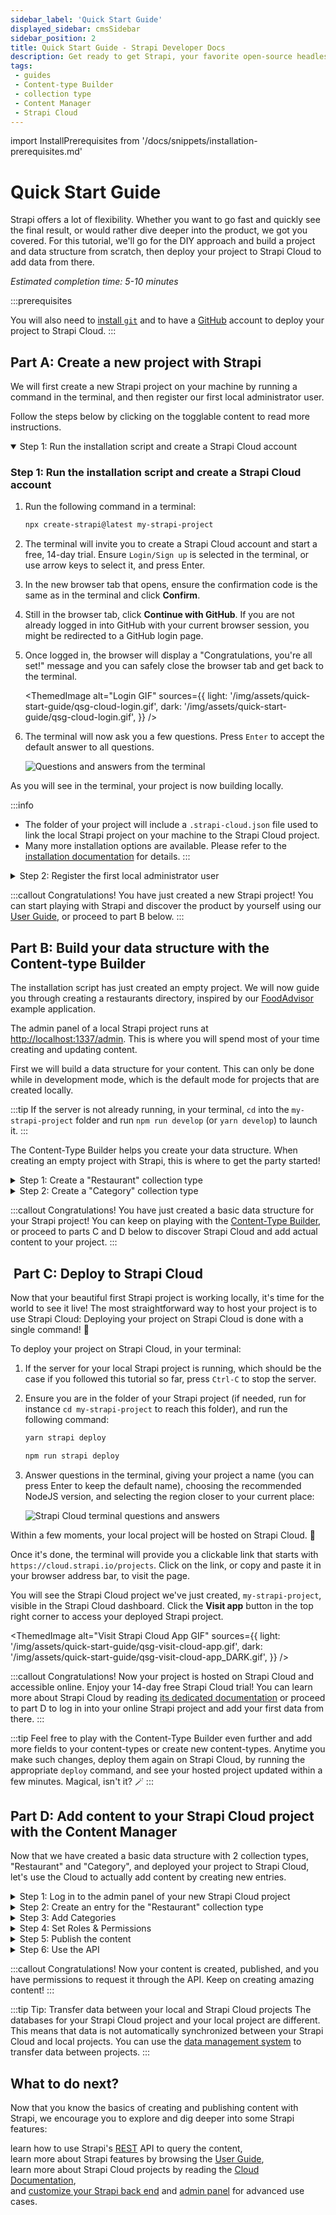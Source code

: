 ```yaml
---
sidebar_label: 'Quick Start Guide'
displayed_sidebar: cmsSidebar
sidebar_position: 2
title: Quick Start Guide - Strapi Developer Docs
description: Get ready to get Strapi, your favorite open-source headless cms up and running in less than 3 minutes.
tags:
 - guides
 - Content-type Builder
 - collection type
 - Content Manager
 - Strapi Cloud
---
```


import InstallPrerequisites from '/docs/snippets/installation-prerequisites.md'

# Quick Start Guide

Strapi offers a lot of flexibility. Whether you want to go fast and quickly see the final result, or would rather dive deeper into the product, we got you covered. For this tutorial, we'll go for the DIY approach and build a project and data structure from scratch, then deploy your project to Strapi Cloud to add data from there.

*Estimated completion time: 5-10 minutes*

:::prerequisites
<InstallPrerequisites components={props.components} />

You will also need to [install `git`](https://github.com/git-guides/install-git) and to have a [GitHub](https://github.com) account to deploy your project to Strapi Cloud.
:::

## <Icon name="rocket-launch"/> Part A: Create a new project with Strapi

We will first create a new Strapi project on your machine by running a command in the terminal, and then register our first local administrator user.

Follow the steps below by clicking on the togglable content to read more instructions.

<details style={{backgroundColor: 'transparent', border: 'solid 1px #4945ff' }} open>
<summary>Step 1: Run the installation script and create a Strapi Cloud account</summary>

### Step 1: Run the installation script and create a Strapi Cloud account

1. Run the following command in a terminal:

    <TabItem value="npm" label="NPM">

    ```bash
    npx create-strapi@latest my-strapi-project
    ```

    </TabItem>

2. The terminal will invite you to create a Strapi Cloud account and start a free, 14-day trial. Ensure `Login/Sign up` is selected in the terminal, or use arrow keys to select it, and press Enter.

3. In the new browser tab that opens, ensure the confirmation code is the same as in the terminal and click **Confirm**.

4. Still in the browser tab, click **Continue with GitHub**. If you are not already logged in into GitHub with your current browser session, you might be redirected to a GitHub login page.

5. Once logged in, the browser will display a "Congratulations, you're all set!" message and you can safely close the browser tab and get back to the terminal.

    <ThemedImage
      alt="Login GIF"
      sources={{
        light: '/img/assets/quick-start-guide/qsg-cloud-login.gif',
        dark: '/img/assets/quick-start-guide/qsg-cloud-login.gif',
      }}
    />

6. The terminal will now ask you a few questions. Press `Enter` to accept the default answer to all questions.

    ![Questions and answers from the terminal](/img/assets/quick-start-guide/qsg-questions-answers-terminal.png)

As you will see in the terminal, your project is now building locally.

:::info
* The folder of your project will include a `.strapi-cloud.json` file used to link the local Strapi project on your machine to the Strapi Cloud project.
* Many more installation options are available. Please refer to the [installation documentation](/dev-docs/installation) for details.
:::

</details>

<details style={{backgroundColor: 'transparent', border: 'solid 1px #4945ff' }}>
<summary>Step 2: Register the first local administrator user</summary>

### Step 2: Register the first local administrator user

Once the installation is complete, you need to start the server. In the terminal, type `cd my-strapi-project && yarn develop` and your browser automatically opens a new tab.

:::tip
As long as you stay in the `my-strapi-project` folder, you will just need to run `yarn develop` any time you want to start the Strapi server again.
:::

By completing the form, you create your own account. Once done, you become the first administrator user of this Strapi application. Welcome aboard, commander!

You now have access to the [admin panel](http://localhost:1337/admin):

<ThemedImage
alt="Admin panel screenshot: dashboard"
sources={{
    light: '/img/assets/quick-start-guide/qsg-handson-part1-01-admin_panel-v5.png',
    dark: '/img/assets/quick-start-guide/qsg-handson-part1-01-admin_panel-v5_DARK.png',
}}
/> 

</details>

:::callout <Icon name="confetti" /> Congratulations!
You have just created a new Strapi project! You can start playing with Strapi and discover the product by yourself using our [User Guide](/user-docs/intro), or proceed to part B below.
:::

## <Icon name="wrench" /> Part B: Build your data structure with the Content-type Builder

The installation script has just created an empty project. We will now guide you through creating a restaurants directory, inspired by our [FoodAdvisor](https://github.com/strapi/foodadvisor) example application.

The admin panel of a local Strapi project runs at [http://localhost:1337/admin](http://localhost:1337/admin). This is where you will spend most of your time creating and updating content.

First we will build a data structure for your content. This can only be done while in development mode, which is the default mode for projects that are created locally.

:::tip
If the server is not already running, in your terminal, `cd` into the `my-strapi-project` folder and run `npm run develop` (or `yarn develop`) to launch it.
:::

The Content-Type Builder helps you create your data structure. When creating an empty project with Strapi, this is where to get the party started!

<details style={{backgroundColor: 'transparent', border: 'solid 1px #4945ff' }}>

<summary>Step 1: Create a "Restaurant" collection type</summary>

### Step 1: Create a "Restaurant" collection type

Your restaurants directory will eventually include many restaurants, so we need to create a "Restaurant" collection type. Then we can describe the fields to display when adding a new restaurant entry:

1. Click on the **Create your first Content type** button.<br />If it's not showing up, go to ![Content-type Builder icon](//img/assets/icons/v5/Layout.svg) [Content-Type Builder](http://localhost:1337/admin/plugins/content-type-builder) in the main navigation.
2. Click on **Create new collection type**.
3. Type `Restaurant` for the _Display name_, and click **Continue**.  
4. Click the Text field.
5. Type `Name` in the _Name_ field.
6. Switch to the _Advanced Settings_ tab, and check the **Required field** and the **Unique field** settings.
7. Click on **Add another field**.
8. Choose the Rich text (Blocks) field in the list.
9. Type `Description` under the _Name_ field, then click **Finish**.
10. Finally, click **Save** and wait for Strapi to restart.

<ThemedImage
alt="GIF: Create Restaurant collection type in Content-type Builder"
sources={{
    light: '/img/assets/quick-start-guide/qsg-handson-restaurant-v5.gif',
    dark: '/img/assets/quick-start-guide/qsg-handson-restaurant-v5_DARK.gif',
}}
/>

Once Strapi has restarted, "Restaurant" is listed under ![Content Manager icon](/img/assets/icons/v5/Feather.svg) _Content Manager > Collection types_ in the navigation. Wow, you have just created your very first content-type! It was so cool — let's create another one right now, just for pleasure.

</details>

<details style={{backgroundColor: 'transparent', border: 'solid 1px #4945ff' }}>
<summary>Step 2: Create a "Category" collection type</summary>

### Step 2: Create a "Category" collection type

It would help getting a bit more organized if our restaurants directory had some categories. Let's create a "Category" collection type:

1. Go to ![Content-type Builder icon](/img/assets/icons/v5/Layout.svg) [Content-type Builder](http://localhost:1337/admin/plugins/content-type-builder) in the main navigation.
2. Click on **Create new collection type**.
3. Type `Category` for the _Display name_, and click **Continue**.
4. Click the Text field.
5. Type `Name` in the _Name_ field.
6. Switch to the _Advanced Settings_ tab, and check the **Required field** and the **Unique field** settings.
7. Click on **Add another field**.
8. Choose the Relation field.
9. In the center, select the icon that represents "many-to-many" ![icon many-to-many](/img/assets/icons/v5/ctb_relation_manytomany.svg). The text should read `Categories has and belongs to many Restaurants`.

<ThemedImage
alt="Admin Panel screenshot: relations"
sources={{
  light: '/img/assets/quick-start-guide/qsg-handson-part2-02-collection_ct-v5.png',
  dark: '/img/assets/quick-start-guide/qsg-handson-part2-02-collection_ct-v5_DARK.png',
}}
/>

11. Finally, click **Finish**, then the **Save** button, and wait for Strapi to restart.

</details>

:::callout <Icon name="confetti" /> Congratulations!
You have just created a basic data structure for your Strapi project! You can keep on playing with the [Content-Type Builder](/user-docs/content-type-builder), or proceed to parts C and D below to discover Strapi Cloud and add actual content to your project.
:::

## <Icon name="cloud" />️ Part C: Deploy to Strapi Cloud

Now that your beautiful first Strapi project is working locally, it's time for the world to see it live! The most straightforward way to host your project is to use Strapi Cloud: Deploying your project on Strapi Cloud is done with a single command! 🚀

To deploy your project on Strapi Cloud, in your terminal:

1. If the server for your local Strapi project is running, which should be the case if you followed this tutorial so far, press `Ctrl-C` to stop the server.
2. Ensure you are in the folder of your Strapi project (if needed, run for instance `cd my-strapi-project` to reach this folder), and run the following command:

    <Tabs groupId="yarn-npm">

    <TabItem value="yarn" label="Yarn">

      ```sh
      yarn strapi deploy
      ```

    </TabItem>

    <TabItem value="npm" label="NPM">

      ```sh
      npm run strapi deploy
      ```

    </TabItem>

    </Tabs>

3. Answer questions in the terminal, giving your project a name (you can press Enter to keep the default name), choosing the recommended NodeJS version, and selecting the region closer to your current place:

    ![Strapi Cloud terminal questions and answers](/img/assets/quick-start-guide/qsg-strapi-cloud-terminal-questions.png)

Within a few moments, your local project will be hosted on Strapi Cloud. 🚀 

Once it's done, the terminal will provide you a clickable link that starts with `https://cloud.strapi.io/projects`. Click on the link, or copy and paste it in your browser address bar, to visit the page.

You will see the Strapi Cloud project we've just created, `my-strapi-project`, visible in the Strapi Cloud dashboard. Click the **Visit app** button in the top right corner to access your deployed Strapi project.

<ThemedImage
alt="Visit Strapi Cloud App GIF"
sources={{
  light: '/img/assets/quick-start-guide/qsg-visit-cloud-app.gif',
  dark: '/img/assets/quick-start-guide/qsg-visit-cloud-app_DARK.gif',
}}
/>

:::callout <Icon name="confetti" /> Congratulations!
Now your project is hosted on Strapi Cloud and accessible online. Enjoy your 14-day free Strapi Cloud trial! You can learn more about Strapi Cloud by reading [its dedicated documentation](/cloud/intro) or proceed to part D to log in into your online Strapi project and add your first data from there.
:::

:::tip
Feel free to play with the Content-Type Builder even further and add more fields to your content-types or create new content-types. Anytime you make such changes, deploy them again on Strapi Cloud, by running the appropriate `deploy` command, and see your hosted project updated within a few minutes. Magical, isn't it? 🪄
:::

## <Icon name="note-pencil" /> Part D: Add content to your Strapi Cloud project with the Content Manager

Now that we have created a basic data structure with 2 collection types, "Restaurant" and "Category", and deployed your project to Strapi Cloud, let's use the Cloud to actually add content by creating new entries.

<details style={{backgroundColor: 'transparent', border: 'solid 1px #4945ff' }}>
<summary>Step 1: Log in to the admin panel of your new Strapi Cloud project</summary>

### Step 1: Log in to the admin panel of your new Strapi Cloud project

Now that your Strapi Cloud project is created, let's log in into the project:

1. From your [Strapi Cloud dashboard](https://cloud.strapi.io/projects), click the `my-strapi-project` project.
3. Click the **Visit app** button.
4. In the new page that opens, complete the form to create the first administrator user of this Strapi Cloud project.

Logged in into our first Strapi Cloud project, we will now add data from there.

<ThemedImage
alt=""
sources={{
  light: '/img/assets/quick-start-guide/qsg-first-login-cloud.gif',
  dark: '/img/assets/quick-start-guide/qsg-first-login-cloud_DARK.gif'
}}
/>

<details>
<summary><Icon name="info" /> Additional information and tips about users and Strapi Cloud projects:</summary>

:::note Note: Local users and Strapi Cloud users are different
The databases for your Strapi Cloud project and your local project are different. This means that data is not automatically transferred from your local project to Strapi Cloud. This includes users that you previously created locally. That's why you are invited to create a new administrator account when logging in to your Strapi Cloud project for the first time.
:::

:::tip Tip: Directly accessing the admin panel of your Strapi Cloud project
Any project hosted on Strapi Cloud is accessible from its own URL, something like `https://my-strapi-project-name.strapiapp.com`. To access the admin panel of your online project, simply add `/admin` to the URL, for instance as in `https://my-strapi-project-name.strapiapp.com/admin`. URLs can be found in your Strapi Cloud dashboard and you can also directly access your Strapi Cloud projects from there by clicking on the name of your project then on the **Visit app** button.
:::

</details>

</details>

<details style={{backgroundColor: 'transparent', border: 'solid 1px #4945ff' }}>
<summary>Step 2: Create an entry for the "Restaurant" collection type</summary>


### Step 2: Create an entry for the "Restaurant" collection type

1. Go to ![Content Manager icon](/img/assets/icons/v5/Feather.svg) _Content Manager > Collection types - Restaurant_ in the navigation.
2. Click on **Create new entry**.
3. Type the name of your favorite local restaurant in the _Name_ field. Let's say it's `Biscotte Restaurant`.
4. In the _Description_ field, write a few words about it. If you're lacking some inspiration, you can use `Welcome to Biscotte restaurant! Restaurant Biscotte offers a cuisine based on fresh, quality products, often local, organic when possible, and always produced by passionate producers.`
5. Click **Save**.

<ThemedImage
alt="Screenshot: Biscotte Restaurant in Content Manager"
sources={{
  light: '/img/assets/quick-start-guide/qsg-handson-part2-03-restaurant-v5.png',
  dark: '/img/assets/quick-start-guide/qsg-handson-part2-03-restaurant-v5_DARK.png',
}}
/>

The restaurant is now listed in the _Collection types - Restaurant_ view of the ![Content Manager icon](/img/assets/icons/v5/Feather.svg) _Content Manager_.

</details>

<details style={{backgroundColor: 'transparent', border: 'solid 1px #4945ff' }}>
<summary>Step 3: Add Categories</summary>

#### Step 3: Add Categories

Let's go to ![Content Manager icon](/img/assets/icons/v5/Feather.svg) _Content Manager > Collection types - Category_ and create 2 categories:

1. Click on **Create new entry**.
2. Type `French Food` in the _Name_ field.
3. Click **Save**.
4. Go back to _Collection types - Category_, then click again on **Create new entry**.  
5. Type `Brunch` in the _Name_ field, then click **Save**.

<ThemedImage
alt="GIF: Add Categories"
sources={{
  light: '/img/assets/quick-start-guide/qsg-handson-categories-v5.gif',
  dark: '/img/assets/quick-start-guide/qsg-handson-categories-v5_DARK.gif',
}}/>

The "French Food" and "Brunch" categories are now listed in the _Collection types - Category_ view of the ![Content Manager icon](/img/assets/icons/v5/Feather.svg) _Content Manager_.

Now, we will add a category to a restaurant:

1. Go to ![Content Manager icon](/img/assets/icons/v5/Feather.svg) _Content Manager > Collection types - Restaurant_ in the navigation, and click on "Biscotte Restaurant".
2. In the **Categories** drop-down list at the bottom of the page, select "French Food". Scroll back to the top of the page and click **Save**.

</details>

<details style={{backgroundColor: 'transparent', border: 'solid 1px #4945ff' }}>
<summary>Step 4: Set Roles & Permissions</summary>

### Step 4: Set Roles & Permissions

We have just added a restaurant and 2 categories. We now have enough content to consume (pun intended). But first, we need to make sure that the content is publicly accessible through the API:

1. Click on _![Settings icon](/img/assets/icons/v5/Cog.svg) Settings_ at the bottom of the main navigation.
2. Under _Users & Permissions Plugin_, choose _Roles_.
3. Click the **Public** role.
4. Scroll down under _Permissions_.
5. In the _Permissions_ tab, find _Restaurant_ and click on it.
6. Click the checkboxes next to **find** and **findOne**.
7. Repeat with _Category_: click the checkboxes next to **find** and **findOne**.
8. Finally, click **Save**.

<ThemedImage
alt="Screenshot: Public Role in Users & Permissions plugin"
sources={{
  light: '/img/assets/quick-start-guide/qsg-handson-part2-04-roles-v5.png',
  dark: '/img/assets/quick-start-guide/qsg-handson-part2-04-roles-v5_DARK.png'
}}/>

</details>

<details style={{backgroundColor: 'transparent', border: 'solid 1px #4945ff' }}>
<summary>Step 5: Publish the content</summary>

### Step 5: Publish the content

By default, any content you create is saved as a draft. Let's publish our categories and restaurant.

First, navigate to ![Content Manager icon](/img/assets/icons/v5/Feather.svg) _Content Manager > Collection types - Category_. From there:

1. Click the "Brunch" entry.
2. On the next screen, click **Publish**.
3. In the _Confirmation_ window, click **Yes, publish**.  

Then, go back to the Categories list and repeat for the "French Food" category.

Finally, to publish your favorite restaurant, go to ![Content Manager icon](/img/assets/icons/v5/Feather.svg) _Content Manager > Collection types - Restaurant_, click the "Biscotte Restaurant" entry, and **Publish** it.

<ThemedImage
alt="GIF: Publish content"
sources={{
  light: '/img/assets/quick-start-guide/qsg-handson-publish-v5.gif',
  dark: '/img/assets/quick-start-guide/qsg-handson-publish-v5_DARK.gif'
}}
/>

</details>

<details style={{backgroundColor: 'transparent', border: 'solid 1px #4945ff' }}>
<summary>Step 6: Use the API</summary>

### Step 6: Use the API

OK dear gourmet, we have just finished creating our content and making it accessible through the API. You can give yourself a pat on the back — but you have yet to see the final result of your hard work.

There you are: the list of restaurants should be accessible by visting the `/api/restaurants` path of your Strapi Cloud project URL (e.g., `https://beautiful-first-strapi-project.strapiapp.com/api/restaurants`).

Try it now! The result should be similar to the example response below 👇.

<details>
<summary>Click me to view an example of API response:</summary>

```json
{
  "data": [
    {
      "id": 3,
      "documentId": "wf7m1n3g8g22yr5k50hsryhk",
      "Name": "Biscotte Restaurant",
      "Description": [
        {
          "type": "paragraph",
          "children": [
            {
              "type": "text",
              "text": "Welcome to Biscotte restaurant! Restaurant Biscotte offers a cuisine based on fresh, quality products, often local, organic when possible, and always produced by passionate producers."
            }
          ]
        }
      ],
      "createdAt": "2024-09-10T12:49:32.350Z",
      "updatedAt": "2024-09-10T13:14:18.275Z",
      "publishedAt": "2024-09-10T13:14:18.280Z",
      "locale": null
    }
  ],
  "meta": {
    "pagination": {
      "page": 1,
      "pageSize": 25,
      "pageCount": 1,
      "total": 1
    }
  }
}
```

</details>

</details>

:::callout <Icon name="confetti"/> Congratulations!
Now your content is created, published, and you have permissions to request it through the API.
Keep on creating amazing content!
:::

:::tip Tip: Transfer data between your local and Strapi Cloud projects
The databases for your Strapi Cloud project and your local project are different. This means that data is not automatically synchronized between your Strapi Cloud and local projects. You can use the [data management system](/user-docs/features/data-management) to transfer data between projects.
:::

## <Icon name="fast-forward"/> What to do next?

Now that you know the basics of creating and publishing content with Strapi, we encourage you to explore and dig deeper into some Strapi features:

<Icon name="arrow-fat-right"/> learn how to use Strapi's [REST](/dev-docs/api/rest) API to query the content,<br/>
<Icon name="arrow-fat-right"/> learn more about Strapi features by browsing the [User Guide](/user-docs/intro),<br/>
<Icon name="arrow-fat-right"/> learn more about Strapi Cloud projects by reading the [Cloud Documentation](/cloud/intro),<br/>
<Icon name="arrow-fat-right"/> and [customize your Strapi back end](/dev-docs/backend-customization) and [admin panel](/dev-docs/admin-panel-customization) for advanced use cases.<br/>
